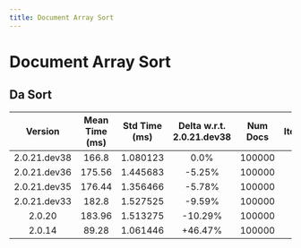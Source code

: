```yaml
---
title: Document Array Sort
---
```

# Document Array Sort

## Da Sort

| Version | Mean Time (ms) | Std Time (ms) | Delta w.r.t. 2.0.21.dev38 | Num Docs | Iterations |
| :---: | :---: | :---: | :---: | :---: | :---: |
| 2.0.21.dev38 | 166.8 | 1.080123 | 0.0% | 100000 | 25 |
| 2.0.21.dev36 | 175.56 | 1.445683 | -5.25% | 100000 | 25 |
| 2.0.21.dev35 | 176.44 | 1.356466 | -5.78% | 100000 | 25 |
| 2.0.21.dev33 | 182.8 | 1.527525 | -9.59% | 100000 | 25 |
| 2.0.20 | 183.96 | 1.513275 | -10.29% | 100000 | 25 |
| 2.0.14 | 89.28 | 1.061446 | +46.47% | 100000 | 25 |
